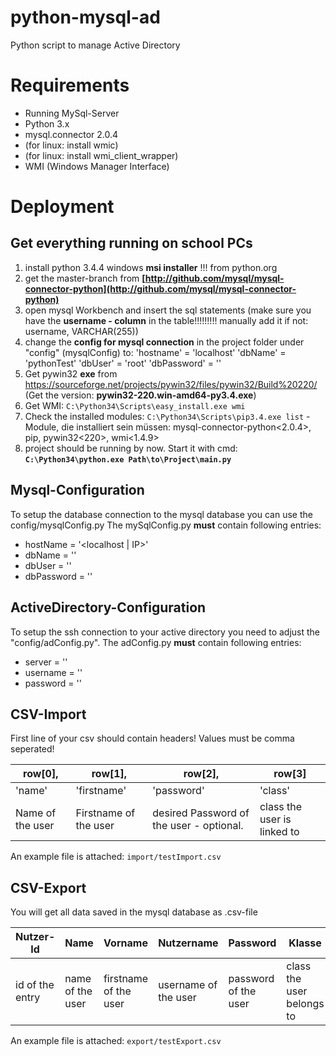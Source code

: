 # python-mysql-ad
Python script to manage Active Directory

# Requirements

* Running MySql-Server
* Python 3.x
* mysql.connector 2.0.4
* (for linux: install wmic)
* (for linux: install wmi_client_wrapper)
* WMI (Windows Manager Interface)


# Deployment

## Get everything running on school PCs

1. install python 3.4.4 windows **msi installer** !!! from python.org
1. get the master-branch from **[http://github.com/mysql/mysql-connector-python](http://github.com/mysql/mysql-connector-python)**
1. open mysql Workbench and insert the sql statements (make sure you have the **username - column** in the table!!!!!!!!! manually add it if not: username, VARCHAR(255))
1. change the **config for mysql connection** in the project folder under "config" (mysqlConfig) to:
	'hostname' = 'localhost'
	'dbName' = 'pythonTest'
	'dbUser' = 'root'
	'dbPassword' = ''
1. Get pywin32 **exe** from https://sourceforge.net/projects/pywin32/files/pywin32/Build%20220/ (Get the version: **pywin32-220.win-amd64-py3.4.exe**)
1. Get WMI: `C:\Python34\Scripts\easy_install.exe wmi`
1. Check the installed modules: `C:\Python34\Scripts\pip3.4.exe list` - Module, die installiert sein müssen: mysql-connector-python<2.0.4>, pip, pywin32<220>, wmi<1.4.9>
1. project should be running by now. Start it with cmd:
    **`C:\Python34\python.exe Path\to\Project\main.py`**

## Mysql-Configuration

To setup the database connection to the mysql database you can use the config/mysqlConfig.py
The mySqlConfig.py **must** contain following entries:

* hostName = '<localhost | IP>'
* dbName = '<name of your mysql db>'
* dbUser = '<user who has access to the db>'
* dbPassword = '<password of the above user>'

## ActiveDirectory-Configuration

To setup the ssh connection to your active directory you need to adjust the "config/adConfig.py".
The adConfig.py **must** contain following entries:

* server = '<IP>'
* username = '<login name>'
* password = '<password of the above user>'


## CSV-Import

First line of your csv should contain headers!
Values must be comma seperated!

| row[0],          | row[1],               | row[2],                                  | row[3]                      |
| ---------------- | --------------------- | ---------------------------------------- | --------------------------- |
| 'name'           | 'firstname'           | 'password'                               | 'class'                     |
| Name of the user | Firstname of the user | desired Password of the user - optional. | class the user is linked to |

An example file is attached: `import/testImport.csv`

## CSV-Export

You will get all data saved in the mysql database as .csv-file


| Nutzer-Id	      | Name             | Vorname               | Nutzername           | Password             | Klasse                    |
| --------------- | ---------------- | --------------------- | -------------------- | -------------------- | ------------------------- |
| id of the entry | name of the user | firstname of the user | username of the user | password of the user | class the user belongs to |

An example file is attached: `export/testExport.csv`